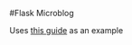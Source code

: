 #Flask Microblog

Uses [this guide](https://blog.miguelgrinberg.com/post/the-flask-mega-tutorial-part-i-hello-world) as an example
